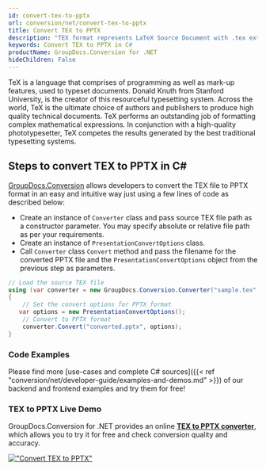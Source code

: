 ```yaml
---
id: convert-tex-to-pptx
url: conversion/net/convert-tex-to-pptx
title: Convert TEX to PPTX
description: "TEX format represents LaTeX Source Document with .tex extension. Learn how to convert TEX to PPTX file programmatically in C# language using GroupDocs.Conversion for .NET library."
keywords: Convert TEX to PPTX in C#
productName: GroupDocs.Conversion for .NET
hideChildren: False
---
```


TeX is a language that comprises of programming as well as mark-up features, used to typeset documents. Donald Knuth from Stanford University, is the creator of this resourceful typesetting system. Across the world, TeX is the ultimate choice of authors and publishers to produce high quality technical documents. TeX performs an outstanding job of formatting complex mathematical expressions. In conjunction with a high-quality phototypesetter, TeX competes the results generated by the best traditional typesetting systems.

## Steps to convert TEX to PPTX in C#

[GroupDocs.Conversion](https://products.groupdocs.com/conversion/net) allows developers to convert the TEX file to PPTX format in an easy and intuitive way just using a few lines of code as described below:

* Create an instance of `Converter` class and pass source TEX file path as a constructor parameter. You may specify absolute or relative file path as per your requirements. 
* Create an instance of `PresentationConvertOptions` class.
* Call `Converter` class `Convert` method and pass the filename for the converted PPTX file and the `PresentationConvertOptions` object from the previous step as parameters.

```csharp
// Load the source TEX file
using (var converter = new GroupDocs.Conversion.Converter("sample.tex"))
{
    // Set the convert options for PPTX format
   var options = new PresentationConvertOptions();
    // Convert to PPTX format
    converter.Convert("converted.pptx", options);
}
```

### Code Examples

Please find more [use-cases and complete C# sources]({{< ref "conversion/net/developer-guide/examples-and-demos.md" >}}) of our backend and frontend examples and try them for free!

### TEX to PPTX Live Demo

GroupDocs.Conversion for .NET provides an online [**TEX to PPTX converter**](https://products.groupdocs.app/conversion/tex-to-pptx), which allows you to try it for free and check conversion quality and accuracy.

[!["Convert TEX to PPTX"](conversion/net/images/convert-to-pptx/convert-tex-to-pptx.png)](https://products.groupdocs.app/conversion/tex-to-pptx)
